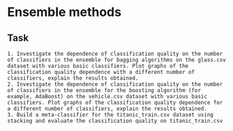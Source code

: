 # Ensemble methods

## Task
    1. Investigate the dependence of classification quality on the number of classifiers in the ensemble for bagging algorithms on the glass.csv dataset with various basic classifiers. Plot graphs of the classification quality dependence with a different number of classifiers, explain the results obtained.
    2. Investigate the dependence of classification quality on the number of classifiers in the ensemble for the boosting algorithm (for example, AdaBoost) on the vehicle.csv dataset with various basic classifiers. Plot graphs of the classification quality dependence for a different number of classifiers, explain the results obtained.
    3. Build a meta-classifier for the titanic_train.csv dataset using stacking and evaluate the classification quality on titanic_train.csv
